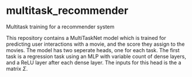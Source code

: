 # multitask_recommender
Multitask training for a recommender system

This repository contains a MultiTaskNet model which is trained for predicting user interactions with a movie, and the score they assign to the movies. 
The model has two seperate heads, one for each task.
The first task is a regression task using an MLP with variable count of dense layers, and a ReLU layer after each dense layer. The inputs for this head is the a matrix $\Sigma$.




